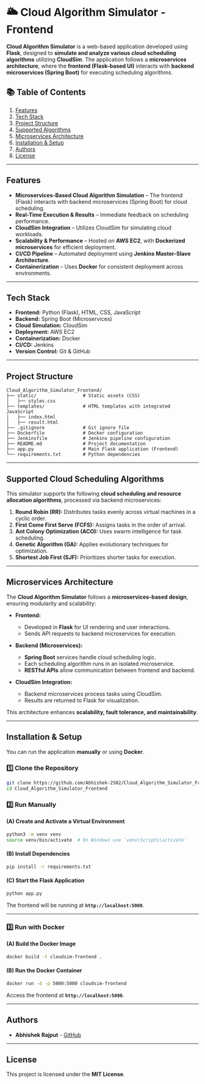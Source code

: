 # 🌥️ Cloud Algorithm Simulator - Frontend

**Cloud Algorithm Simulator** is a web-based application developed using **Flask**, designed to **simulate and analyze various cloud scheduling algorithms** utilizing **CloudSim**. The application follows a **microservices architecture**, where the **frontend (Flask-based UI)** interacts with **backend microservices (Spring Boot)** for executing scheduling algorithms.

## 📚 Table of Contents
1. [Features](#features)  
2. [Tech Stack](#tech-stack)  
3. [Project Structure](#project-structure)  
4. [Supported Algorithms](#supported-cloud-scheduling-algorithms)
5. [Microservices Architecture](#microservices-architecture)  
6. [Installation & Setup](#installation--setup)  
7. [Authors](#authors)  
8. [License](#license)  

---

## Features

- **Microservices-Based Cloud Algorithm Simulation** – The frontend (Flask) interacts with backend microservices (Spring Boot) for cloud scheduling.  
- **Real-Time Execution & Results** – Immediate feedback on scheduling performance.  
- **CloudSim Integration** – Utilizes CloudSim for simulating cloud workloads.  
- **Scalability & Performance** – Hosted on **AWS EC2**, with **Dockerized microservices** for efficient deployment.  
- **CI/CD Pipeline** – Automated deployment using **Jenkins Master-Slave Architecture**.  
- **Containerization** – Uses **Docker** for consistent deployment across environments.  

---

## Tech Stack

- **Frontend:** Python (Flask), HTML, CSS, JavaScript  
- **Backend:** Spring Boot (Microservices)  
- **Cloud Simulation:** CloudSim  
- **Deployment:** AWS EC2  
- **Containerization:** Docker  
- **CI/CD:** Jenkins  
- **Version Control:** Git & GitHub  

---

## Project Structure

```plaintext
Cloud_Algorithm_Simulator_Frontend/
├── static/                 # Static assets (CSS)
│   ├── styles.css            
├── templates/              # HTML templates with integrated JavaScript 
│   ├── index.html  
│   ├── result.html           
├── .gitignore              # Git ignore file
├── Dockerfile              # Docker configuration
├── Jenkinsfile             # Jenkins pipeline configuration
├── README.md               # Project documentation
├── app.py                  # Main Flask application (Frontend)
└── requirements.txt        # Python dependencies
```

---

## Supported Cloud Scheduling Algorithms

This simulator supports the following **cloud scheduling and resource allocation algorithms**, processed via backend microservices:

1. **Round Robin (RR):** Distributes tasks evenly across virtual machines in a cyclic order.  
2. **First Come First Serve (FCFS):** Assigns tasks in the order of arrival.  
3. **Ant Colony Optimization (ACO):** Uses swarm intelligence for task scheduling.  
4. **Genetic Algorithm (GA):** Applies evolutionary techniques for optimization.  
5. **Shortest Job First (SJF):** Prioritizes shorter tasks for execution.  

---

## Microservices Architecture

The **Cloud Algorithm Simulator** follows a **microservices-based design**, ensuring modularity and scalability:

- **Frontend:**  
  - Developed in **Flask** for UI rendering and user interactions.  
  - Sends API requests to backend microservices for execution.  

- **Backend (Microservices):**  
  - **Spring Boot** services handle cloud scheduling logic.  
  - Each scheduling algorithm runs in an isolated microservice.  
  - **RESTful APIs** allow communication between frontend and backend.  

- **CloudSim Integration:**  
  - Backend microservices process tasks using CloudSim.  
  - Results are returned to Flask for visualization.  

This architecture enhances **scalability, fault tolerance, and maintainability**.  

---

## Installation & Setup

You can run the application **manually** or using **Docker**.

### 1️⃣ Clone the Repository

```bash
git clone https://github.com/Abhishek-2502/Cloud_Algorithm_Simulator_Frontend.git
cd Cloud_Algorithm_Simulator_Frontend
```

### 2️⃣ Run Manually

#### (A) Create and Activate a Virtual Environment

```bash
python3 -m venv venv
source venv/bin/activate  # On Windows use `venv\Scripts\activate`
```

#### (B) Install Dependencies

```bash
pip install -r requirements.txt
```

#### (C) Start the Flask Application

```bash
python app.py
```

The frontend will be running at **`http://localhost:5000`**.

---

### 3️⃣ Run with Docker

#### (A) Build the Docker Image

```bash
docker build -t cloudsim-frontend .
```

#### (B) Run the Docker Container

```bash
docker run -d -p 5000:5000 cloudsim-frontend
```

Access the frontend at **`http://localhost:5000`**.

---

## Authors

- **Abhishek Rajput** - [GitHub](https://github.com/Abhishek-2502)  

---

## License

This project is licensed under the **MIT License**.  
